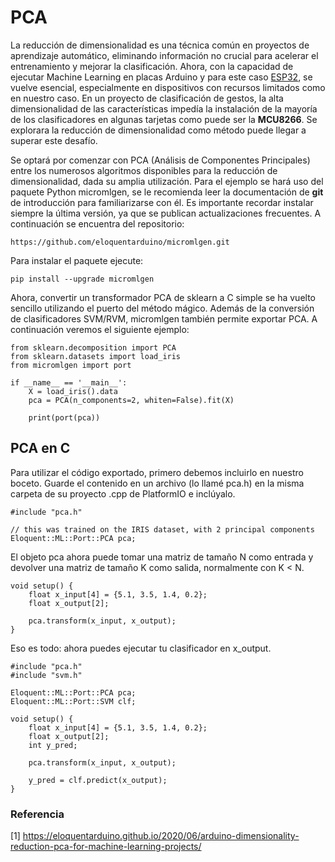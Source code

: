 # PCA
La reducción de dimensionalidad es una técnica común en proyectos de aprendizaje automático, eliminando información no crucial para acelerar el entrenamiento y mejorar la clasificación. Ahora, con la capacidad de ejecutar Machine Learning en placas Arduino y para este caso [ESP32](https://www.espressif.com/en/products/socs/esp32), se vuelve esencial, especialmente en dispositivos con recursos limitados como en nuestro caso. En un proyecto de clasificación de gestos, la alta dimensionalidad de las características impedía la instalación de la mayoría de los clasificadores en algunas tarjetas como puede ser la **MCU8266**. Se explorara la reducción de dimensionalidad como método puede llegar a superar este desafío. 

Se optará por comenzar con PCA (Análisis de Componentes Principales) entre los numerosos algoritmos disponibles para la reducción de dimensionalidad, dada su amplia utilización.  Para el ejemplo se hará uso del paquete Python micromlgen, se le recomienda leer la documentación de __git__ de introducción para familiarizarse con él. Es importante recordar instalar siempre la última versión, ya que se publican actualizaciones frecuentes. A continuación se encuentra del repositorio:

```
https://github.com/eloquentarduino/micromlgen.git
```
Para instalar el paquete ejecute:
```
pip install --upgrade micromlgen
```
Ahora, convertir un transformador PCA de sklearn a C simple se ha vuelto sencillo utilizando el puerto del método mágico. Además de la conversión de clasificadores SVM/RVM, micromlgen también permite exportar PCA. A continuación veremos el siguiente ejemplo:

```
from sklearn.decomposition import PCA
from sklearn.datasets import load_iris
from micromlgen import port

if __name__ == '__main__':
    X = load_iris().data
    pca = PCA(n_components=2, whiten=False).fit(X)

    print(port(pca))
```
## PCA en C
Para utilizar el código exportado, primero debemos incluirlo en nuestro boceto. Guarde el contenido en un archivo (lo llamé pca.h) en la misma carpeta de su proyecto .cpp de PlatformIO e inclúyalo.
```
#include "pca.h"

// this was trained on the IRIS dataset, with 2 principal components
Eloquent::ML::Port::PCA pca;
```
El objeto pca ahora puede tomar una matriz de tamaño N como entrada y devolver una matriz de tamaño K como salida, normalmente con K < N.
```
void setup() {
    float x_input[4] = {5.1, 3.5, 1.4, 0.2};
    float x_output[2];

    pca.transform(x_input, x_output);
}
```
Eso es todo: ahora puedes ejecutar tu clasificador en x_output.
```
#include "pca.h"
#include "svm.h"

Eloquent::ML::Port::PCA pca;
Eloquent::ML::Port::SVM clf;

void setup() {
    float x_input[4] = {5.1, 3.5, 1.4, 0.2};
    float x_output[2];
    int y_pred;

    pca.transform(x_input, x_output);

    y_pred = clf.predict(x_output);
}
```


### Referencia
[1] https://eloquentarduino.github.io/2020/06/arduino-dimensionality-reduction-pca-for-machine-learning-projects/
